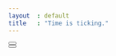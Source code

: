```yaml
---
layout  : default
title   : "Time is ticking."
---
```


<div class="container flex column flex-child stretch">
    <div class="row flex centered justified-c flex-child stretch">
        <button class="btn round app-button xl"></button>
    </div>
    <div class="settings flex centered justified-c">
        <button class="btn round overlay-link" data-target="settings">
        <i class="fa fa-cog"></i>
        <div class="ripples buttonRipples"><span class="ripplesCircle"></span></div>
        </button>
    </div>
</div>